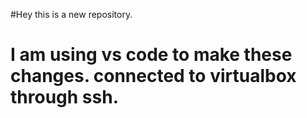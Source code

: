 #Hey this is a new repository.

# I am using vs code to make these changes. connected to virtualbox through ssh.




